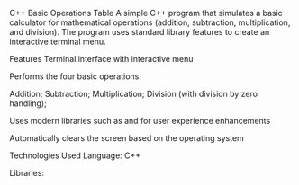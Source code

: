 C++ Basic Operations Table
A simple C++ program that simulates a basic calculator for mathematical operations (addition, subtraction, multiplication, and division). The program uses standard library features to create an interactive terminal menu.

Features
Terminal interface with interactive menu

Performs the four basic operations:

Addition;
Subtraction;
Multiplication;
Division (with division by zero handling);

Uses modern libraries such as <chrono> and <thread> for user experience enhancements

Automatically clears the screen based on the operating system

Technologies Used
Language: C++

Libraries:

<iostream>
<cstdlib>
<iomanip>
<chrono>
<thread>

